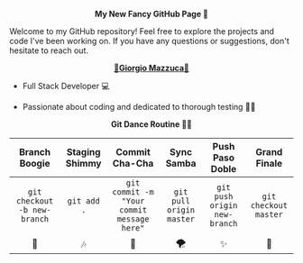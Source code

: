 <p align="center">
  <b>My New Fancy GitHub Page 🚀</b>
</p>

Welcome to my GitHub repository! Feel free to explore the projects and code I've been working on. If you have any questions or suggestions, don't hesitate to reach out.


<p align="center">
  <b style="text-transform: capitalize;"><a href="https://www.linkedin.com/in/giorgio-mazzuca/">🌟Giorgio Mazzuca🌟</a></b>
</p>

+ Full Stack Developer 💻

+ Passionate about coding and dedicated to thorough testing 🧑‍💻
<p align="center">
  <b>Git Dance Routine 🕺💃</b>
</p>
                                                         
| Branch Boogie                        | Staging Shimmy                        | Commit Cha-Cha                       | Sync Samba                           | Push Paso Doble                      | Grand Finale                         |
| :--------:                           | :--------:                            | :--------:                           | :--------:                           | :--------:                           | :--------:                           |
| `git checkout -b new-branch`         | `git add .`                           | `git commit -m "Your commit message here"` | `git pull origin master`            | `git push origin new-branch`        | `git checkout master`               |
|   🎵                                  |   🎶                                  |   🚀                                  |   🌪️                                |   ✨                                  |   🌈                                 |


